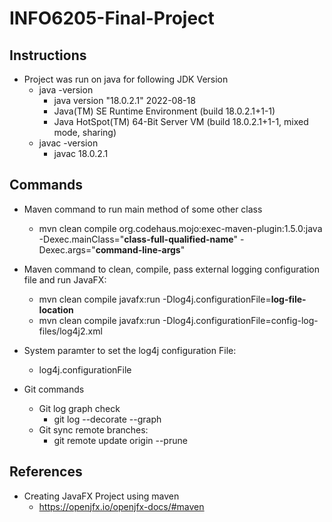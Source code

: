 # INFO6205-Final-Project

## Instructions

* Project was run on java for following JDK Version
	* java -version
		* java version "18.0.2.1" 2022-08-18
		* Java(TM) SE Runtime Environment (build 18.0.2.1+1-1)
	 	* Java HotSpot(TM) 64-Bit Server VM (build 18.0.2.1+1-1, mixed mode, sharing)
	 * javac -version
		* javac 18.0.2.1

## Commands

* Maven command to run main method of some other class
	* mvn clean compile org.codehaus.mojo:exec-maven-plugin:1.5.0:java -Dexec.mainClass="**class-full-qualified-name**" -Dexec.args="**command-line-args**"

* Maven command to clean, compile, pass external logging configuration file and run JavaFX:
	* mvn clean compile javafx:run -Dlog4j.configurationFile=**log-file-location**
	* mvn clean compile javafx:run -Dlog4j.configurationFile=config-log-files/log4j2.xml

* System paramter to set the log4j configuration File:
	* log4j.configurationFile

* Git commands
	* Git log graph check
		* git log --decorate --graph
	* Git sync remote branches:
		* git remote update origin --prune

## References

* Creating JavaFX Project using maven
	*  https://openjfx.io/openjfx-docs/#maven
